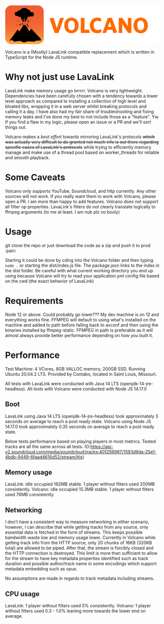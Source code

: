 ![Volcano's icon, a cartoon style volcano eruption with the text "volcano".](./images/volcano-icon.png)

Volcano is a (Mostly) LavaLink compatible replacement which is written in TypeScript for the Node JS runtime.

# Why not just use LavaLink
LavaLink make memory usage go brrrrr. Volcano is very lightweight. Dependencies have been carefully chosen with a tendency towards a lower level approach as compared to installing a collection of high level and bloated libs, wrapping it in a web server whilst breaking protocols and calling it a day. I have also had my fair share of troubleshooting and fixing memory leaks and I've done my best to not include those as a "feature". Yw. If you find a flaw in my logic, please open an issue or a PR and we'll sort things out.

Volcano makes a *best effort* towards mirroring LavaLink's protocols ~~which was actually very difficult to do granted not much info is out there regarding specific cases of LavaLink's protocols~~ while trying to efficiently memory manage and make use of a thread pool based on worker_threads for reliable and smooth playback.

# Some Caveats
Volcano only supports YouTube, Soundcloud, and http currently. Any other sources will not work. If you really want them to work with Volcano, please open a PR. I am more than happy to add features.
Volcano does not support all filter op properties. LavaLink's filters do not clearly translate logically to ffmpeg arguments (to me at least. I am nub plz no booly)

# Usage
git clone the repo or just download the code as a zip and push it to prod :pain:

Starting it could be done by cding into the Volcano folder and then typing `node .` or starting the dist/index.js file. The package.json links to the index in the dist folder.
Be careful with what current working directory you end up using because Volcano will try to read your application.yml config file based on the cwd (the exact behavior of LavaLink)

# Requirements
Node 12 or above. Could probably go lower??? My dev machine is on 12 and everything works fine.
FFMPEG will default to using what's installed on the machine and added to path before falling back to avconf and then using the binaries installed by ffmpeg-static.
FFMPEG in path is preferable as it will almost always provide better performance depending on how you built it.

# Performance
Test Machine: 4 VCores, 8GB VALLOC memory, 200GB SSD. Running Ubuntu 20.04.2 LTS. Provided by Contabo, located in Saint Louis, Missouri.

All tests with LavaLink were conducted with Java 14 LTS (openjdk-14-jre-headless).
All tests with Volcano were conducted with Node JS 14.17.0
## Boot
LavaLink using Java 14 LTS (openjdk-14-jre-headless) took approximately 3 seconds on average to reach a post ready state.
Volcano using Node JS 14.17.0 took approximately 0.35 seconds on average to reach a post ready state.

Below tests performance based on playing players in most metrics.
Tested tracks are all the same across all tests. (O:https://api-v2.soundcloud.com/media/soundcloud:tracks:401256987/1593d9da-25e1-4bdb-9449-6faad4616d52/stream/hls)

## Memory usage
LavaLink:
idle occupied 162MB stable.
1 player without filters used 200MB consistently.
Volcano:
idle occupied 15.3MB stable.
1 player without filters used 76MB consistently.

## Networking
I don't have a consistent way to measure networking in either scenario, however, I can describe that while getting tracks from any source, only essential data is fetched in the form of streams. This keeps possible bandwidth waste low and memory usage lower. Currently in Volcano while getting track info from the HTTP source, only 20 chunks of 16KB (320KB total) are allowed to be piped. After that, the stream is forcibly closed and the HTTP connection is destroyed. This limit is more than sufficient to allow for the stream to have key metadata properties identified such as track duration and possible author/track name in some encodings which support metadata embedding such as opus.

No assumptions are made in regards to track metadata including streams.

## CPU usage
LavaLink:
1 player without filters used 5% consistently.
Volcano:
1 player without filters used 0.3 - 1.0% leaning more towards the lower end on average.
